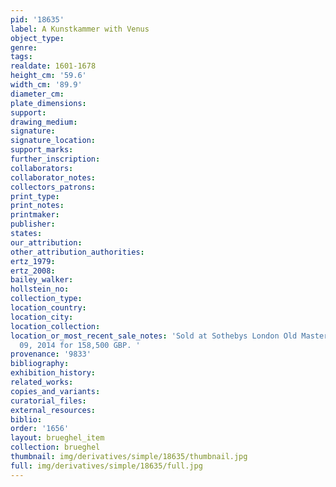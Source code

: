 ```yaml
---
pid: '18635'
label: A Kunstkammer with Venus
object_type: 
genre: 
tags: 
realdate: 1601-1678
height_cm: '59.6'
width_cm: '89.9'
diameter_cm: 
plate_dimensions: 
support: 
drawing_medium: 
signature: 
signature_location: 
support_marks: 
further_inscription: 
collaborators: 
collaborator_notes: 
collectors_patrons: 
print_type: 
print_notes: 
printmaker: 
publisher: 
states: 
our_attribution: 
other_attribution_authorities: 
ertz_1979: 
ertz_2008: 
bailey_walker: 
hollstein_no: 
collection_type: 
location_country: 
location_city: 
location_collection: 
location_or_most_recent_sale_notes: 'Sold at Sothebys London Old Masters Sale on July
  09, 2014 for 158,500 GBP. '
provenance: '9833'
bibliography: 
exhibition_history: 
related_works: 
copies_and_variants: 
curatorial_files: 
external_resources: 
biblio: 
order: '1656'
layout: brueghel_item
collection: brueghel
thumbnail: img/derivatives/simple/18635/thumbnail.jpg
full: img/derivatives/simple/18635/full.jpg
---
```

